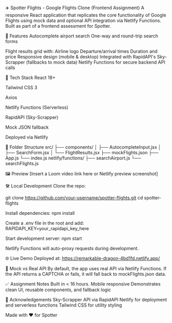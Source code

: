 ✈️ Spotter Flights - Google Flights Clone (Frontend Assignment)
A responsive React application that replicates the core functionality of Google Flights using mock data and optional API integration via Netlify Functions. Built as part of a frontend assessment for Spotter.

🚀 Features
Autocomplete airport search
One-way and round-trip search forms

Flight results grid with:
Airline logo
Departure/arrival times
Duration and price
Responsive design (mobile & desktop)
Integrated with RapidAPI's Sky-Scrapper (fallbacks to mock data)
Netlify Functions for secure backend API calls

🔧 Tech Stack
React 18+

Tailwind CSS 3

Axios

Netlify Functions (Serverless)

RapidAPI (Sky-Scrapper)

Mock JSON fallback

Deployed via Netlify

📂 Folder Structure
src/
├── components/
│   ├── AutocompleteInput.jsx
│   ├── SearchForm.jsx
│   └── FlightResults.jsx
├── mockFlights.json
├── App.js
└── index.js
netlify/functions/
├── searchAirport.js
└── searchFlights.js

🖼️ Preview
[Insert a Loom video link here or Netlify preview screenshot]

🛠️ Local Development
Clone the repo:

git clone https://github.com/your-username/spotter-flights.git
cd spotter-flights

Install dependencies:
npm install

Create a .env file in the root and add:
RAPIDAPI_KEY=your_rapidapi_key_here

Start development server:
npm start

Netlify Functions will auto-proxy requests during development.

🌐 Live Demo
Deployed at: https://remarkable-dragon-4bd1fd.netlify.app/

🔄 Mock vs Real API
By default, the app uses real API via Netlify Functions.
If the API returns a CAPTCHA or fails, it will fall back to mockFlights.json data.

✅ Assignment Notes
Built in < 16 hours.
Mobile responsive
Demonstrates clean UI, reusable components, and fallback logic

🙌 Acknowledgements
Sky-Scrapper API via RapidAPI
Netlify for deployment and serverless functions
Tailwind CSS for utility styling

Made with ❤️ for Spotter